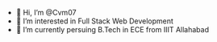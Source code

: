 - 👋 Hi, I’m @Cvm07
- 👀 I’m interested in Full Stack Web Development 
- 🌱 I’m currently persuing B.Tech in ECE from IIIT Allahabad

<!---
Cvm07/Cvm07 is a ✨ special ✨ repository because its `README.md` (this file) appears on your GitHub profile.
You can click the Preview link to take a look at your changes.
--->
